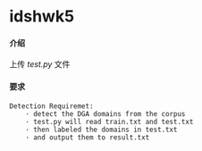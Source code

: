# idshwk5

#### 介绍
上传 *test.py* 文件

#### 要求
    Detection Requiremet:
        · detect the DGA domains from the corpus
        · test.py will read train.txt and test.txt
        · then labeled the domains in test.txt
        · and output them to result.txt